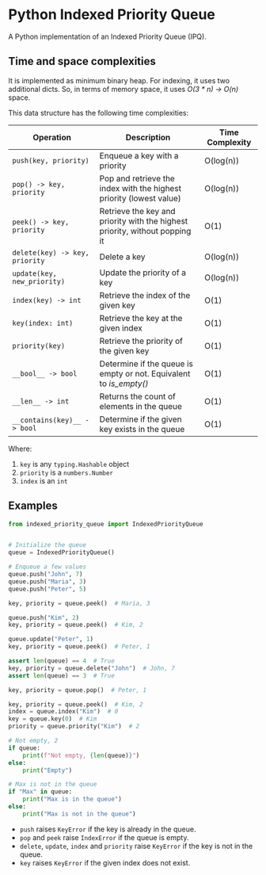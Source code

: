 # Python Indexed Priority Queue

A Python implementation of an Indexed Priority Queue (IPQ).

## Time and space complexities

It is implemented as minimum binary heap. For indexing, it uses two additional dicts. So, in terms of memory space, it uses _O(3 \* n) -> O(n)_ space.

This data structure has the following time complexities:

| Operation                      | Description                                                                 | Time Complexity |
| ------------------------------ | --------------------------------------------------------------------------- | --------------- |
| `push(key, priority)`          | Enqueue a key with a priority                                               | O(log(n))       |
| `pop() -> key, priority`       | Pop and retrieve the index with the highest priority (lowest value)         | O(log(n))       |
| `peek() -> key, priority`      | Retrieve the key and priority with the highest priority, without popping it | O(1)            |
| `delete(key) -> key, priority` | Delete a key                                                                | O(log(n))       |
| `update(key, new_priority)`    | Update the priority of a key                                                | O(log(n))       |
| `index(key) -> int`            | Retrieve the index of the given key                                         | O(1)            |
| `key(index: int)`              | Retrieve the key at the given index                                         | O(1)            |
| `priority(key)`                | Retrieve the priority of the given key                                      | O(1)            |
| `__bool__ -> bool`             | Determine if the queue is empty or not. Equivalent to _is_empty()_          | O(1)            |
| `__len__ -> int`               | Returns the count of elements in the queue                                  | O(1)            |
| `__contains(key)__ -> bool`    | Determine if the given key exists in the queue                              | O(1)            |

Where:

1. `key` is any `typing.Hashable` object
2. `priority` is a `numbers.Number`
3. `index` is an `int`

## Examples

```python
from indexed_priority_queue import IndexedPriorityQueue


# Initialize the queue
queue = IndexedPriorityQueue()

# Enqueue a few values
queue.push("John", 7)
queue.push("Maria", 3)
queue.push("Peter", 5)

key, priority = queue.peek()  # Maria, 3

queue.push("Kim", 2)
key, priority = queue.peek()  # Kim, 2

queue.update("Peter", 1)
key, priority = queue.peek()  # Peter, 1

assert len(queue) == 4  # True
key, priority = queue.delete("John")  # John, 7
assert len(queue) == 3  # True

key, priority = queue.pop()  # Peter, 1

key, priority = queue.peek()  # Kim, 2
index = queue.index("Kim")  # 0
key = queue.key(0)  # Kim
priority = queue.priority("Kim")  # 2

# Not empty, 2
if queue:
    print(f"Not empty, {len(queue)}")
else:
    print("Empty")

# Max is not in the queue
if "Max" in queue:
    print("Max is in the queue")
else:
    print("Max is not in the queue")
```

- `push` raises `KeyError` if the key is already in the queue.
- `pop` and `peek` raise `IndexError` if the queue is empty.
- `delete`, `update`, `index` and `priority` raise `KeyError` if the key is not in the queue.
- `key` raises `KeyError` if the given index does not exist.
